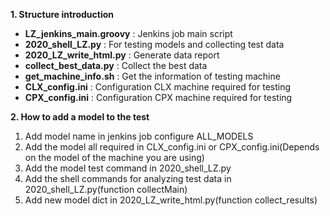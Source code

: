 **1. Structure introduction**
*  **LZ_jenkins_main.groovy**  : Jenkins job main script  
*  **2020_shell_LZ.py**        : For testing models and collecting test data
*  **2020_LZ_write_html.py**   : Generate data report  
*  **collect_best_data.py**    : Collect the best data  
*  **get_machine_info.sh**     : Get the information of testing machine  
*  **CLX_config.ini**          : Configuration CLX machine required for testing
*  **CPX_config.ini**          : Configuration CPX machine required for testing


**2.  How to add a model to the test**

1.   Add model name in jenkins job configure ALL_MODELS   
2.   Add the model all required in CLX_config.ini or CPX_config.ini(Depends on the model of the machine you are using)
3.   Add the model test command in 2020_shell_LZ.py  
4.   Add the shell commands for analyzing test data in 2020_shell_LZ.py(function collectMain)
5.   Add new model dict in 2020_LZ_write_html.py(function collect_results)